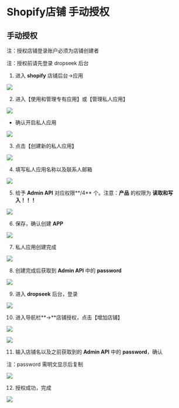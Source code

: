 # Shopify店铺 手动授权

## **手动授权**

注：授权店铺登录账户必须为店铺创建者

注：授权前请先登录 dropseek 后台

1. 进入 **shopify** 店铺后台-&gt;应用

![](../.gitbook/assets/9%20%281%29.jpeg)

2. 进入【使用和管理专有应用】或【管理私人应用】

![](../.gitbook/assets/guan-li-.png)

* 确认开启私人应用

![](../.gitbook/assets/12%20%281%29.jpeg)

3. 点击【创建新的私人应用】

![](../.gitbook/assets/13%20%281%29.jpeg)

4. 填写私人应用名称以及联系人邮箱

![](../.gitbook/assets/14%20%281%29%20%281%29%20%281%29.jpeg)

5. 给予 **Admin API** 对应权限**/4** 个。注意：**产品** 的权限为 **读取和写入！！！**

![](../.gitbook/assets/quan-xian-.png)

6. 保存，确认创建 **APP**

![](../.gitbook/assets/chuang-jian-.png)

7. 私人应用创建完成

![](../.gitbook/assets/18%20%281%29.jpeg)

8. 创建完成后获取到 **Admin API** 中的 **password**

![](../.gitbook/assets/19%20%283%29%20%281%29%20%281%29.jpeg)

9. 进入 **dropseek** 后台，登录

![](../.gitbook/assets/19.jpeg)

10. 进入导航栏**-&gt;**店铺授权，点击【增加店铺】

![](../.gitbook/assets/21%20%284%29.jpeg)

![](../.gitbook/assets/shou-quan-.png)

11. 输入店铺名以及之前获取到的 **Admin API** 中的 **password**，确认

注：password 需明文显示后复制

![](../.gitbook/assets/token.png)

12. 授权成功，完成

![](../.gitbook/assets/24%20%282%29%20%281%29%20%281%29.png)

